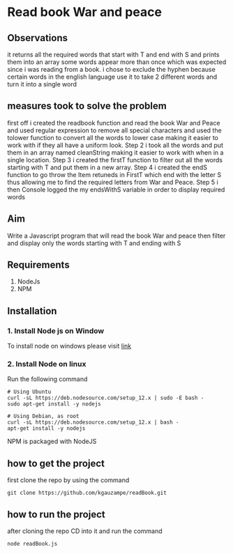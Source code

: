 # Read book War and peace

## Observations
it returns all the required words that start with T and end with S and prints them into an array some words appear more than once which was expected since i was reading from a book. i chose to exclude the hyphen because certain words in the english language use it to take 2 different words and turn it into a single word

## measures took to solve the problem
first off i created the readbook function and read the book War and Peace and used regular expression to remove all special characters and used the tolower function to convert all the words to lower case making it easier to work with if they all have a uniform look. Step 2 i took all the words and put them in an array named cleanString making it easier to work with when in a single location. Step 3 i created the firstT function to filter out all the words starting with T and put them in a new array. Step 4 i created the endS function to go throw the Item retuneds in FirstT which end with the letter S thus allowing me to find the required letters from War and Peace. Step 5 i then Console logged the my endsWithS variable in order to display required words

## Aim
Write a Javascript program that will read the book War and peace then filter and display only the words starting with T and ending with S

## Requirements
1. NodeJs
2. NPM

## Installation

### 1. Install Node js on Window
To install node on windows please visit [link](https://nodejs.org/en/download/)

### 2. Install Node on linux
Run the following command
```
# Using Ubuntu
curl -sL https://deb.nodesource.com/setup_12.x | sudo -E bash -
sudo apt-get install -y nodejs

# Using Debian, as root
curl -sL https://deb.nodesource.com/setup_12.x | bash -
apt-get install -y nodejs
```
NPM is packaged with NodeJS

## how to get the project
first clone the repo by using the command
```
git clone https://github.com/kgauzampe/readBook.git
```

## how to run the project
after cloning the repo CD into it and run the command
```
node readBook.js
```

